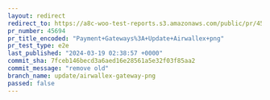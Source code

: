 ```yaml
---
layout: redirect
redirect_to: https://a8c-woo-test-reports.s3.amazonaws.com/public/pr/45694/e2e/index.html
pr_number: 45694
pr_title_encoded: "Payment+Gateways%3A+Update+Airwallex+png"
pr_test_type: e2e
last_published: "2024-03-19 02:38:57 +0000"
commit_sha: 7fceb146becd3a6aed16e28561a5e32f03f85aa2
commit_message: "remove old"
branch_name: update/airwallex-gateway-png
passed: false
---
```

